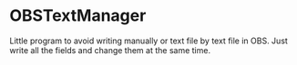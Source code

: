 # OBSTextManager
Little program to avoid writing manually or text file by text file in OBS. Just write all the fields and change them at the same time.
